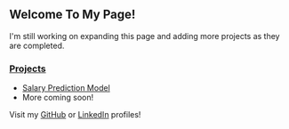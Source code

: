 
## Welcome To My Page! ##

I\'m still working on expanding this page and adding more projects as they are completed\.

### <u>Projects</u> ###
* [Salary Prediction Model](https://github.com/dditucci/salary-prediction-portfolio")
* More coming soon\!

Visit my [GitHub](https://github.com/dditucci) or [LinkedIn](https://linkedin.com/in/dominick-ditucci/) profiles\!
